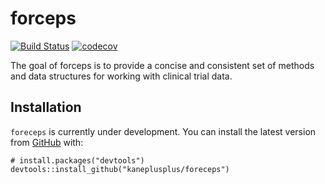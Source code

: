 
<!-- README.md is generated from README.Rmd. Please edit that file -->

# forceps

<!-- badges: start -->

[![Build
Status](https://travis-ci.org/kaneplusplus/forceps.svg?branch=master)](https://travis-ci.org/kaneplusplus/forceps)
[![codecov](https://codecov.io/gh/kaneplusplus/forceps/branch/master/graph/badge.svg)](https://codecov.io/gh/kaneplusplus/forceps)
<!-- badges: end -->

The goal of forceps is to provide a concise and consistent set of
methods and data structures for working with clinical trial data.

## Installation

`foreceps` is currently under development. You can install the latest
version from [GitHub](https://github.com/) with:

    # install.packages("devtools")
    devtools::install_github("kaneplusplus/foreceps")
